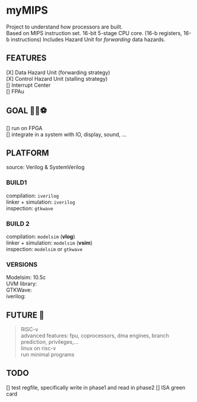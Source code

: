# myMIPS

Project to understand how processors are built.  
Based on MIPS instruction set.
16-bit 5-stage CPU core. (16-b registers, 16-b instructions)
Includes Hazard Unit for *forwarding* data hazards.

## FEATURES

[X] Data Hazard Unit (forwarding strategy)  
[X] Control Hazard Unit (stalling strategy)  
[] Interrupt Center  
[] FPAu  

## GOAL 👟💨⚽

[] run on FPGA  
[] integrate in a system with IO, display, sound, ...  

## PLATFORM
source: Verilog & SystemVerilog
### BUILD1
compilation: `iverilog`  
linker + simulation: `iverilog`  
inspection: `gtkwave`  

### BUILD 2
compilation: `modelsim` (**vlog**)  
linker + simulation: `modelsim` (**vsim**)    
inspection: `modelsim` or `gtkwave`    

### VERSIONS

Modelsim: 10.5c  
UVM library:  
GTKWave:  
iverilog:  

## FUTURE 🔮

> RISC-v  
> advanced features: fpu, coprocessors, dma engines, branch prediction, privileges,...  
> linux on risc-v  
> run minimal programs  

## TODO

[] test regfile, specifically write in phase1 and read in phase2
[] ISA green card
